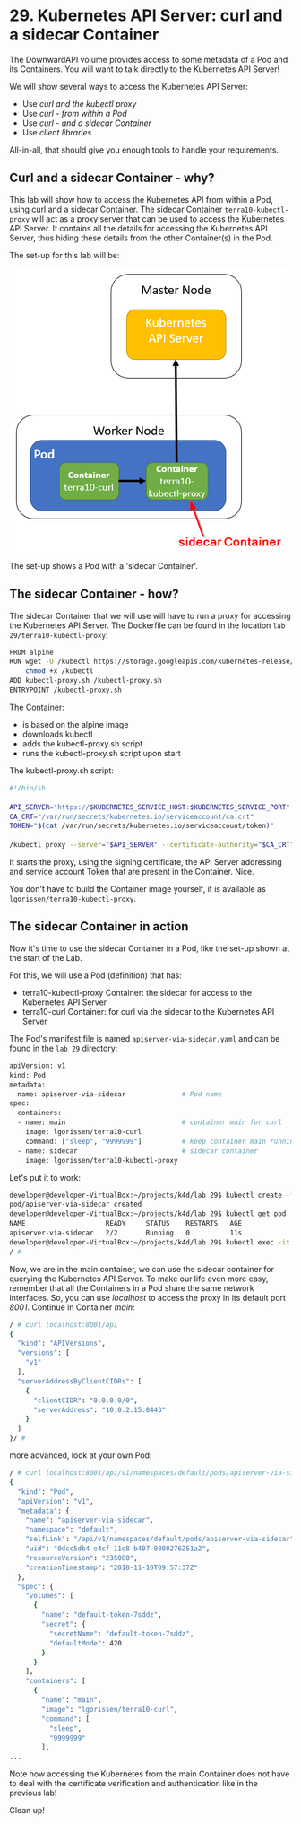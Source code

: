 # 29. Kubernetes API Server: curl and a sidecar Container

The DownwardAPI volume provides access to some metadata of a Pod and its Containers. You will want to talk directly to the Kubernetes API Server!

We will show several ways to access the Kubernetes API Server:

- Use *curl and the kubectl proxy*
- Use *curl - from within a Pod*
- Use *curl - and a sidecar Container*
- Use *client libraries*

All-in-all, that should give you enough tools to handle your requirements.

## Curl and a sidecar Container - why?

This lab will show how to access the Kubernetes API from within a Pod, using curl and a sidecar Container. The sidecar Container `terra10-kubectl-proxy` will act as a proxy server that can be used to access the Kubernetes API Server. It contains all the details for accessing the Kubernetes API Server, thus hiding these details from the other Container(s) in the Pod.

The set-up for this lab will be:

![k8s api server curl and sidecar](img/lab29-kubernetes-api-server-sidecar.png)

The set-up shows a Pod with a 'sidecar Container'.


## The sidecar Container - how?

The sidecar Container that we will use will have to run a proxy for accessing the Kubernetes API Server. The Dockerfile can be found in the location `lab 29/terra10-kubectl-proxy`:

```bash
FROM alpine
RUN wget -O /kubectl https://storage.googleapis.com/kubernetes-release/release/v1.11.0/bin/linux/amd64/kubectl && \
    chmod +x /kubectl
ADD kubectl-proxy.sh /kubectl-proxy.sh
ENTRYPOINT /kubectl-proxy.sh
```

The Container:

- is based on the alpine image
- downloads kubectl
- adds the kubectl-proxy.sh script
- runs the kubectl-proxy.sh script upon start

The kubectl-proxy.sh script:

```bash
#!/bin/sh

API_SERVER="https://$KUBERNETES_SERVICE_HOST:$KUBERNETES_SERVICE_PORT"
CA_CRT="/var/run/secrets/kubernetes.io/serviceaccount/ca.crt"
TOKEN="$(cat /var/run/secrets/kubernetes.io/serviceaccount/token)"

/kubectl proxy --server="$API_SERVER" --certificate-authority="$CA_CRT" --token="$TOKEN" --accept-paths='^.*'
```
It starts the proxy, using the signing certificate, the API Server addressing and service account Token that are present in the Container. Nice.

You don't have to build the Container image yourself, it is available as `lgorissen/terra10-kubectl-proxy`.


## The sidecar Container in action

Now it's time to use the sidecar Container in a Pod, like the set-up shown at the start of the Lab.

For this, we will use a Pod (definition) that has:

- terra10-kubectl-proxy Container: the sidecar for access to the Kubernetes API Server
- terra10-curl Container: for curl via the sidecar to the Kubernetes API Server
 
The Pod's manifest file is named `apiserver-via-sidecar.yaml` and can be found in the `lab 29` directory:

```bash
apiVersion: v1
kind: Pod
metadata:
  name: apiserver-via-sidecar              # Pod name
spec:
  containers:
  - name: main                             # container main for curl
    image: lgorissen/terra10-curl
    command: ["sleep", "9999999"]          # keep container main running
  - name: sidecar                          # sidecar container
    image: lgorissen/terra10-kubectl-proxy
```

Let's put it to work:

```bash
developer@developer-VirtualBox:~/projects/k4d/lab 29$ kubectl create -f apiserver-via-sidecar.yaml 
pod/apiserver-via-sidecar created
developer@developer-VirtualBox:~/projects/k4d/lab 29$ kubectl get pod
NAME                    READY     STATUS    RESTARTS   AGE
apiserver-via-sidecar   2/2       Running   0          11s
developer@developer-VirtualBox:~/projects/k4d/lab 29$ kubectl exec -it apiserver-via-sidecar -c main /bin/sh
/ #
```

Now, we are in the main container, we can use the sidecar container for querying the Kubernetes API Server. To make our life even more easy, remember that all the Containers in a Pod share the same network interfaces. So, you can use *localhost* to access the proxy in its default port *8001*. Continue in Container *main*:

```bash
/ # curl localhost:8001/api
{
  "kind": "APIVersions",
  "versions": [
    "v1"
  ],
  "serverAddressByClientCIDRs": [
    {
      "clientCIDR": "0.0.0.0/0",
      "serverAddress": "10.0.2.15:8443"
    }
  ]
}/ #
```

more advanced, look at your own Pod:

```bash
/ # curl localhost:8001/api/v1/namespaces/default/pods/apiserver-via-sidecar
{
  "kind": "Pod",
  "apiVersion": "v1",
  "metadata": {
    "name": "apiserver-via-sidecar",
    "namespace": "default",
    "selfLink": "/api/v1/namespaces/default/pods/apiserver-via-sidecar",
    "uid": "0dcc5db4-e4cf-11e8-b407-0800276251a2",
    "resourceVersion": "235080",
    "creationTimestamp": "2018-11-10T09:57:37Z"
  },
  "spec": {
    "volumes": [
      {
        "name": "default-token-7sddz",
        "secret": {
          "secretName": "default-token-7sddz",
          "defaultMode": 420
        }
      }
    ],
    "containers": [
      {
        "name": "main",
        "image": "lgorissen/terra10-curl",
        "command": [
          "sleep",
          "9999999"
        ],
...        
```

Note how accessing the Kubernetes from the main Container does not have to deal with the certificate verification and authentication like in the previous lab!

Clean up!
